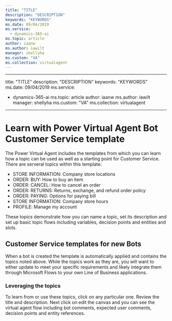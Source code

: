 ```yaml
---
title: "TITLE"
description: "DESCRIPTION"
keywords: "KEYWORDS"
ms.date: 09/04/2019
ms.service:
  - dynamics-365-ai
ms.topic: article
author: iaanw
ms.author: iawilt
manager: shellyha
ms.custom: "VA"
ms.collection: virtualagent
---
```


---
title: "TITLE"
description: "DESCRIPTION"
keywords: "KEYWORDS"
ms.date: 09/04/2019
ms.service:
  - dynamics-365-ai
ms.topic: article
author: iaanw
ms.author: iawilt
manager: shellyha
ms.custom: "VA"
ms.collection: virtualagent
---

# Learn with Power Virtual Agent Bot Customer Service template
The Power Virtual Agent includes the templates from which you can learn how a topic can be used as well as a starting point for Customer Service. There are serveral topics within this template:

* STORE INFORMATION: Company store locations
* ORDER: BUY: How to buy an item
* ORDER: CANCEL: How to cancel an order
* ORDER: RETURNS: Returns, exchange, and refund order policy
* ORDER: PAYING: Options for paying bill
* STORE INFORMATION: Company store hours
* PROFILE: Manage my account

These topics demonstrate how you can name a topic, set its description and set up basic topic flows including variables, decision points and entities and slots.

## Customer Service templates for new Bots
When a bot is created the template is automatically applied and contains the topics noted above. While the topics work as they are, you will want to either update to meet your specific requirements and likely integrate them through Microsoft Flows to your own Line of Business applications.

### Leveraging the topics
To learn from or use these topics, click on any particular one. Review the title and description. Next click on edit the canvas and you can see the virtual agent flow including bot comments, expected user comments, decision points and entity references.
